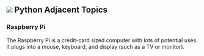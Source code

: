 ## ![](https://ga-dash.s3.amazonaws.com/production/assets/logo-9f88ae6c9c3871690e33280fcf557f33.png) Python Adjacent Topics

### Raspberry Pi

The Raspberry Pi is a credit-card sized computer with lots of potential uses. It plugs into a mouse, keyboard, and display (such as a TV or monitor).
